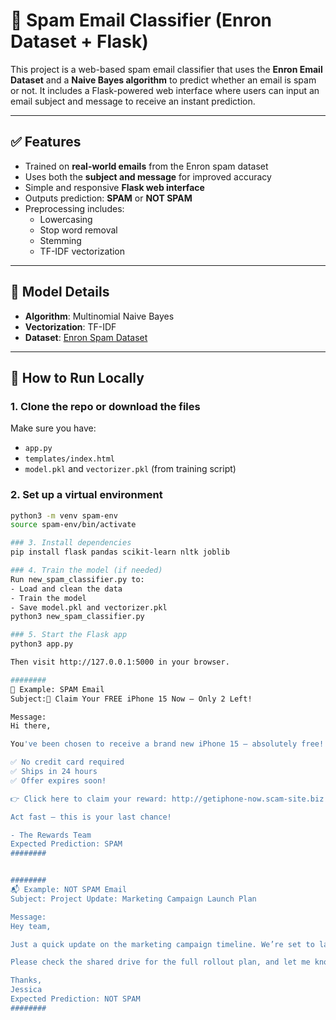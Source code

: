 # 📧 Spam Email Classifier (Enron Dataset + Flask)

This project is a web-based spam email classifier that uses the **Enron Email Dataset** and a **Naive Bayes algorithm** to predict whether an email is spam or not. It includes a Flask-powered web interface where users can input an email subject and message to receive an instant prediction.

---

## ✅ Features

- Trained on **real-world emails** from the Enron spam dataset
- Uses both the **subject and message** for improved accuracy
- Simple and responsive **Flask web interface**
- Outputs prediction: **SPAM** or **NOT SPAM**
- Preprocessing includes:
  - Lowercasing
  - Stop word removal
  - Stemming
  - TF-IDF vectorization

---

## 🧠 Model Details

- **Algorithm**: Multinomial Naive Bayes
- **Vectorization**: TF-IDF
- **Dataset**: [Enron Spam Dataset](https://www.kaggle.com/datasets/wanderfj/enron-spam)

---

## 🚀 How to Run Locally

### 1. Clone the repo or download the files
Make sure you have:
- `app.py`
- `templates/index.html`
- `model.pkl` and `vectorizer.pkl` (from training script)

### 2. Set up a virtual environment
```bash
python3 -m venv spam-env
source spam-env/bin/activate

### 3. Install dependencies
pip install flask pandas scikit-learn nltk joblib

### 4. Train the model (if needed)
Run new_spam_classifier.py to:
- Load and clean the data
- Train the model
- Save model.pkl and vectorizer.pkl
python3 new_spam_classifier.py

### 5. Start the Flask app
python3 app.py

Then visit http://127.0.0.1:5000 in your browser.

########
📩 Example: SPAM Email
Subject:🚨 Claim Your FREE iPhone 15 Now – Only 2 Left!

Message:
Hi there,

You've been chosen to receive a brand new iPhone 15 – absolutely free!

✅ No credit card required  
✅ Ships in 24 hours  
✅ Offer expires soon!

👉 Click here to claim your reward: http://getiphone-now.scam-site.biz

Act fast — this is your last chance!

- The Rewards Team
Expected Prediction: SPAM
########


########
📬 Example: NOT SPAM Email
Subject: Project Update: Marketing Campaign Launch Plan

Message:
Hey team,

Just a quick update on the marketing campaign timeline. We’re set to launch the first round of social media ads on Monday morning. All creative assets have been finalized and approved.

Please check the shared drive for the full rollout plan, and let me know if anything’s missing.

Thanks,  
Jessica
Expected Prediction: NOT SPAM
########